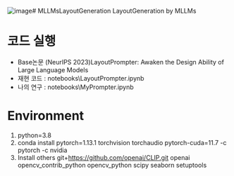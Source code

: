 ![image](https://github.com/user-attachments/assets/40c15c40-cfc9-4a55-8a50-350013229155)# MLLMsLayoutGeneration
LayoutGeneration by MLLMs

# 코드 실행
- Base논문 (NeurIPS 2023)LayoutPrompter: Awaken the Design Ability of Large Language Models
- 재현 코드 : notebooks\LayoutPrompter.ipynb
- 나의 연구 : notebooks\MyPrompter.ipynb

# Environment
1. python=3.8
2. conda install pytorch=1.13.1 torchvision torchaudio pytorch-cuda=11.7 -c pytorch -c nvidia
3. Install others
git+https://github.com/openai/CLIP.git
openai
opencv_contrib_python
opencv_python
scipy
seaborn
setuptools
